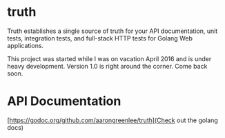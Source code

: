 # truth
Truth establishes a single source of truth for your API documentation, unit tests, integration tests, and full-stack HTTP tests for Golang Web applications.

This project was started while I was on vacation April 2016 and is under heavy development. Version 1.0 is right around the corner. Come back soon.

# API Documentation
[https://godoc.org/github.com/aarongreenlee/truth](Check out the golang docs)
